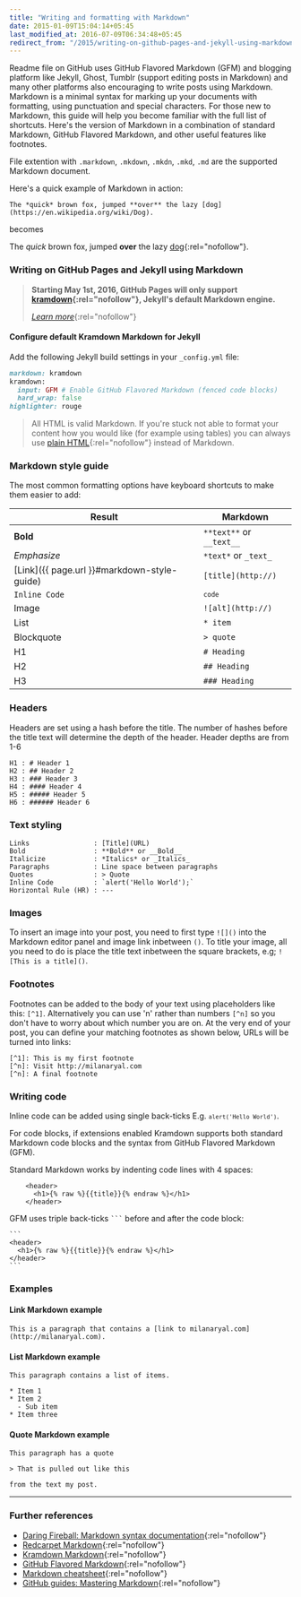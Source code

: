 ```yaml
---
title: "Writing and formatting with Markdown"
date: 2015-01-09T15:04:14+05:45
last_modified_at: 2016-07-09T06:34:48+05:45
redirect_from: "/2015/writing-on-github-pages-and-jekyll-using-markdown/"
---
```


Readme file on GitHub uses GitHub Flavored Markdown (GFM) and blogging platform like Jekyll, Ghost, Tumblr (support editing posts in Markdown) and many other platforms also encouraging to write posts using Markdown. Markdown is a minimal syntax for marking up your documents with formatting, using punctuation and special characters. For those new to Markdown, this guide will help you become familiar with the full list of shortcuts. Here's the version of Markdown in a combination of standard Markdown, GitHub Flavored Markdown, and other useful features like footnotes.

File extention with `.markdown`, `.mkdown`, `.mkdn`, `.mkd`, `.md` are the supported Markdown document.

Here's a quick example of Markdown in action:

```text
The *quick* brown fox, jumped **over** the lazy [dog](https://en.wikipedia.org/wiki/Dog).
```

becomes

The *quick* brown fox, jumped **over** the lazy [dog](https://en.wikipedia.org/wiki/Dog){:rel="nofollow"}.

### Writing on GitHub Pages and Jekyll using Markdown

> **Starting May 1st, 2016, GitHub Pages will only support [kramdown](http://kramdown.gettalong.org/){:rel="nofollow"}, Jekyll's default Markdown engine.**
>
> [*Learn more*](http://github.com/blog/2100-github-pages-now-faster-and-simpler-with-jekyll-3-0){:rel="nofollow"}

#### Configure default Kramdown Markdown for Jekyll

Add the following Jekyll build settings in your `_config.yml` file:

```rb
markdown: kramdown
kramdown:
  input: GFM # Enable GitHub Flavored Markdown (fenced code blocks)
  hard_wrap: false
highlighter: rouge
```

> All HTML is valid Markdown. If you're stuck not able to format your content how you would like (for example using tables) you can always use [plain HTML](http://htmldog.com/guides/html/beginner/){:rel="nofollow"} instead of Markdown.

### Markdown style guide

The most common formatting options have keyboard shortcuts to make them easier to add:

|Result | Markdown |
|---|---|
| **Bold** | `**text**` or `__text__`|
| *Emphasize* | `*text*` or `_text_` |
| [Link]({{ page.url }}#markdown-style-guide) | `[title](http://)` |
| `Inline Code` | <code>`code`</code> |
| Image | `![alt](http://)` |
| List | `* item` |
| Blockquote | `> quote` |
| H1 | `# Heading` |
| H2 | `## Heading` |
| H3 | `### Heading` |

### Headers

Headers are set using a hash before the title. The number of hashes before the title text will determine the depth of the header. Header depths are from 1-6

```text
H1 : # Header 1
H2 : ## Header 2
H3 : ### Header 3
H4 : #### Header 4
H5 : ##### Header 5
H6 : ###### Header 6
```

### Text styling

```text
Links                : [Title](URL)
Bold                 : **Bold** or __Bold__
Italicize            : *Italics* or _Italics_
Paragraphs           : Line space between paragraphs
Quotes               : > Quote
Inline Code          : `alert('Hello World');`
Horizontal Rule (HR) : ---
```

### Images

To insert an image into your post, you need to first type `![]()` into the Markdown editor panel and image link inbetween `()`. To title your image, all you need to do is place the title text inbetween the square brackets, e.g; `![This is a title]()`.

### Footnotes

Footnotes can be added to the body of your text using placeholders like this: `[^1]`. Alternatively you can use 'n' rather than numbers `[^n]` so you don't have to worry about which number you are on. At the very end of your post, you can define your matching footnotes as shown below, URLs will be turned into links:

```text
[^1]: This is my first footnote
[^n]: Visit http://milanaryal.com
[^n]: A final footnote
```

### Writing code

Inline code can be added using single back-ticks E.g. <code>`alert('Hello World')`</code>.

For code blocks, if extensions enabled Kramdown supports both standard Markdown code blocks and the syntax from GitHub Flavored Markdown (GFM).

Standard Markdown works by indenting code lines with 4 spaces:

<pre><code>    &lt;header>
      &lt;h1>{% raw %}{{title}}{% endraw %}&lt;/h1>
    &lt;/header>
</code></pre>

GFM uses triple back-ticks <code>```</code> before and after the code block:

<pre><code>```
&lt;header>
  &lt;h1>{% raw %}{{title}}{% endraw %}&lt;/h1>
&lt;/header>
```
</code></pre>

### Examples

#### Link Markdown example

```text
This is a paragraph that contains a [link to milanaryal.com](http://milanaryal.com).
```

#### List Markdown example

```text
This paragraph contains a list of items.

* Item 1
* Item 2
  - Sub item
* Item three
```

#### Quote Markdown example

```text
This paragraph has a quote

> That is pulled out like this

from the text my post.
```

---

### Further references

* [Daring Fireball: Markdown syntax documentation](http://daringfireball.net/projects/markdown/syntax){:rel="nofollow"}
* [Redcarpet Markdown](http://github.com/vmg/redcarpet){:rel="nofollow"}
* [Kramdown Markdown](http://github.com/gettalong/kramdown){:rel="nofollow"}
* [GitHub Flavored Markdown](http://help.github.com/articles/github-flavored-markdown/){:rel="nofollow"}
* [Markdown cheatsheet](http://github.com/adam-p/markdown-here/wiki/Markdown-Cheatsheet){:rel="nofollow"}
* [GitHub guides: Mastering Markdown](http://guides.github.com/features/mastering-markdown/){:rel="nofollow"}
